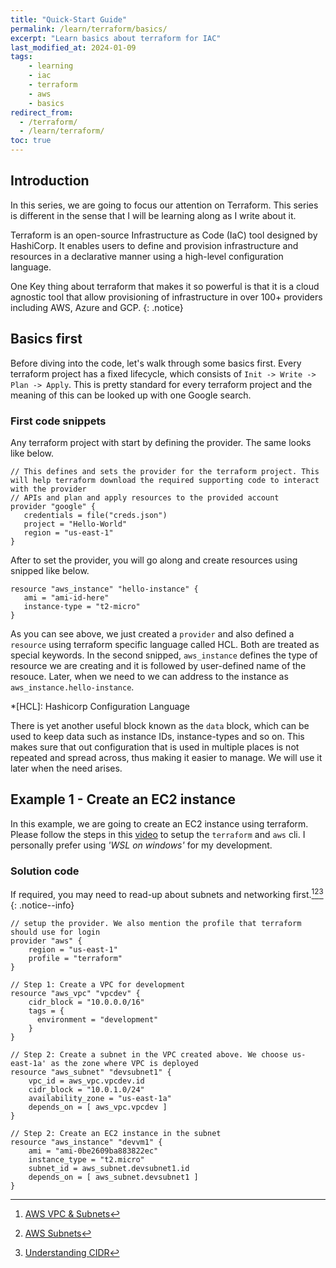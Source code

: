 ```yaml
---
title: "Quick-Start Guide"
permalink: /learn/terraform/basics/
excerpt: "Learn basics about terraform for IAC"
last_modified_at: 2024-01-09
tags:
    - learning
    - iac
    - terraform
    - aws
    - basics
redirect_from:
  - /terraform/
  - /learn/terraform/
toc: true
---
```


## Introduction 
In this series, we are going to focus our attention on Terraform. This series is different in the sense that I will be learning along as I write about it.

Terraform is an open-source Infrastructure as Code (IaC) tool designed by HashiCorp. It enables users to define and provision infrastructure and resources in a declarative manner using a high-level configuration language. 

One Key thing about terraform that makes it so powerful is that it is a cloud agnostic tool that allow provisioning of infrastructure in over 100+ providers including AWS, Azure and GCP.
{: .notice}

## Basics first
Before diving into the code, let's walk through some basics first. 
Every terraform project has a fixed lifecycle, which consists of `Init -> Write -> Plan -> Apply`. This is pretty standard for every terraform project and the meaning of this can be looked up with one Google search.

### First code snippets
Any terraform project with start by defining the provider. The same looks like below.
~~~hcl
// This defines and sets the provider for the terraform project. This will help terraform download the required supporting code to interact with the provider
// APIs and plan and apply resources to the provided account
provider "google" {
   credentials = file("creds.json")
   project = "Hello-World"
   region = "us-east-1"
}
~~~

After to set the provider, you will go along and create resources using snipped like below.
~~~hcl
resource "aws_instance" "hello-instance" {
   ami = "ami-id-here"
   instance-type = "t2-micro"
}
~~~

As you can see above, we just created a `provider` and also defined a `resource` using terraform specific language called HCL. Both are treated as special keywords. In the second snipped, `aws_instance` defines the type of resource we are creating and it is followed by user-defined name of the resouce. Later, when
we need to we can address to the instance as `aws_instance.hello-instance`.

*[HCL]: Hashicorp Configuration Language

There is yet another useful block known as the `data` block, which can be used to keep data such as instance IDs, instance-types and so on. This makes sure that
out configuration that is used in multiple places is not repeated and spread across, thus making it easier to manage. We will use it later when the need arises.

## Example 1 - Create an EC2 instance
In this example, we are going to create an EC2 instance using terraform. Please follow the steps in this [video](https://www.youtube.com/watch?v=QhmFnlbbwP4) to setup the `terraform` and `aws` cli. I personally prefer using *'WSL on windows'* for my development.

### Solution code
If required, you may need to read-up about subnets and networking first.[^1][^2][^3]
{: .notice--info}

~~~hcl
// setup the provider. We also mention the profile that terraform should use for login
provider "aws" {
    region = "us-east-1"
    profile = "terraform"
}

// Step 1: Create a VPC for development
resource "aws_vpc" "vpcdev" {
    cidr_block = "10.0.0.0/16"
    tags = {
      environment = "development"
    }
}

// Step 2: Create a subnet in the VPC created above. We choose us-east-1a' as the zone where VPC is deployed
resource "aws_subnet" "devsubnet1" {
    vpc_id = aws_vpc.vpcdev.id
    cidr_block = "10.0.1.0/24"
    availability_zone = "us-east-1a" 
    depends_on = [ aws_vpc.vpcdev ]
}

// Step 2: Create an EC2 instance in the subnet
resource "aws_instance" "devvm1" {
    ami = "ami-0be2609ba883822ec"
    instance_type = "t2.micro"
    subnet_id = aws_subnet.devsubnet1.id
    depends_on = [ aws_subnet.devsubnet1 ]
}
~~~


[^1]: [AWS VPC & Subnets](https://www.youtube.com/watch?v=bGDMeD6kOz0)
[^2]: [AWS Subnets](https://registry.terraform.io/providers/-/aws/latest/docs/resources/subnet)
[^3]: [Understanding CIDR](https://www.youtube.com/results?search_query=understanding+CIDR+subnets+aws)

